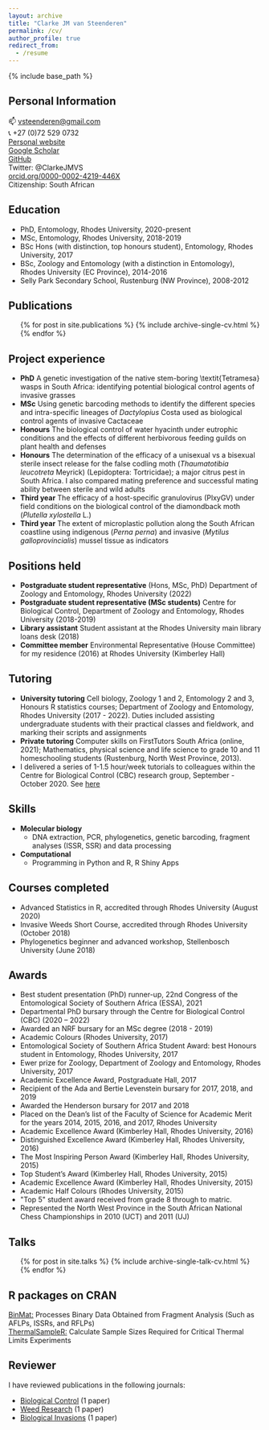 ```yaml
---
layout: archive
title: "Clarke JM van Steenderen"
permalink: /cv/
author_profile: true
redirect_from:
  - /resume
---
```


{% include base_path %}

## Personal Information

📫 vsteenderen@gmail.com     
📞 +27 (0)72 529 0732    
[Personal website](https://clarkevansteenderen.github.io/)    
[Google Scholar](https://scholar.google.com/citations?hl=en&user=L3U36VIAAAAJ)      
[GitHub](https://github.com/clarkevansteenderen)         
Twitter: @ClarkeJMVS  
[orcid.org/0000-0002-4219-446X](https://orcid.org/0000-0002-4219-446X)    
Citizenship: South African      

## Education

* PhD, Entomology, Rhodes University, 2020-present 
* MSc, Entomology, Rhodes University, 2018-2019
* BSc Hons (with distinction, top honours student), Entomology, Rhodes University, 2017  
* BSc, Zoology and Entomology (with a distinction in Entomology), Rhodes University (EC Province), 2014-2016
* Selly Park Secondary School, Rustenburg (NW Province), 2008-2012

## Publications

  <ul>{% for post in site.publications %}
    {% include archive-single-cv.html %}
  {% endfor %}</ul>

## Project experience

* **PhD** A genetic investigation of the native stem-boring \textit{Tetramesa} wasps in South Africa: identifying potential biological control agents of invasive grasses
* **MSc** Using genetic barcoding methods to identify the different species and intra-specific lineages of *Dactylopius* Costa used as biological control agents of invasive Cactaceae
* **Honours** The biological control of water hyacinth under eutrophic conditions and the effects of different herbivorous feeding guilds on plant health and defenses
* **Honours** The determination of the efficacy of a unisexual vs a bisexual sterile insect release for the false codling moth (*Thaumatotibia leucotreta* Meyrick) (Lepidoptera: Tortricidae); a major citrus pest in South Africa. I also compared mating preference and successful mating ability between sterile and wild adults
* **Third year** The efficacy of a host-specific granulovirus (PlxyGV) under field conditions on the biological control of the diamondback moth (*Plutella xylostella* L.)
* **Third year** The extent of microplastic pollution along the South African coastline using indigenous (*Perna perna*) and invasive (*Mytilus galloprovincialis*) mussel tissue as indicators

## Positions held

* **Postgraduate student representative** (Hons, MSc, PhD) Department of Zoology and Entomology, Rhodes University (2022)
* **Postgraduate student representative (MSc students)** Centre for Biological Control, Department of Zoology and Entomology, Rhodes University (2018-2019)
* **Library assistant** Student assistant at the Rhodes University main library loans desk (2018)
* **Committee member** Environmental Representative (House Committee) for my residence (2016) at Rhodes University (Kimberley Hall)
  
## Tutoring

* **University tutoring** Cell biology, Zoology 1 and 2, Entomology 2 and 3, Honours R statistics courses; Department of Zoology and Entomology, Rhodes University (2017 - 2022). Duties included assisting undergraduate students with their practical classes and fieldwork, and marking their scripts and assignments
* **Private tutoring**  Computer skills on FirstTutors South Africa (online, 2021); Mathematics, physical science and life science to grade 10 and 11 homeschooling students (Rustenburg, North West Province, 2013).
* I delivered a series of 1-1.5 hour/week tutorials to colleagues within the Centre for Biological Control (CBC) research group, September - October 2020. See [here](https://github.com/CJMvS/CBC_Tutorials)

## Skills

* **Molecular biology** 
  * DNA extraction, PCR, phylogenetics, genetic barcoding, fragment analyses (ISSR, SSR) and data processing
* **Computational** 
  * Programming in Python and R, R Shiny Apps

## Courses completed

* Advanced Statistics in R, accredited through Rhodes University (August 2020)
* Invasive Weeds Short Course, accredited through Rhodes University (October 2018)
* Phylogenetics beginner and advanced workshop, Stellenbosch University (June 2018)

## Awards

* Best student presentation (PhD) runner-up, 22nd Congress of the Entomological Society of Southern Africa (ESSA), 2021 
* Departmental PhD bursary through the Centre for Biological Control (CBC) (2020 – 2022)
* Awarded an NRF bursary for an MSc degree (2018 - 2019)
* Academic Colours (Rhodes University, 2017)
* Entomological Society of Southern Africa Student Award: best Honours student in Entomology, Rhodes University, 2017
* Ewer prize for Zoology, Department of Zoology and Entomology, Rhodes University, 2017
* Academic Excellence Award, Postgraduate Hall, 2017
* Recipient of the Ada and Bertie Levenstein bursary for 2017, 2018, and 2019
* Awarded the Henderson bursary for 2017 and 2018
* Placed on the Dean’s list of the Faculty of Science for Academic Merit for the years 2014, 2015, 2016, and 2017, Rhodes University
* Academic Excellence Award (Kimberley Hall, Rhodes University, 2016)
* Distinguished Excellence Award (Kimberley Hall, Rhodes University, 2016)
* The Most Inspiring Person Award (Kimberley Hall, Rhodes University, 2015)
* Top Student’s Award (Kimberley Hall, Rhodes University, 2015)
* Academic Excellence Award (Kimberley Hall, Rhodes University, 2015)
* Academic Half Colours (Rhodes University, 2015)
* "Top 5" student award received from grade 8 through to matric.
* Represented the North West Province in the South African National Chess Championships in 2010 (UCT) and 2011 (UJ)

## Talks

  <ul>{% for post in site.talks %}
    {% include archive-single-talk-cv.html %}
  {% endfor %}</ul>
  
## R packages on CRAN

[BinMat:](https://cran.r-project.org/web/packages/BinMat/index.html) Processes Binary Data Obtained from Fragment Analysis (Such as AFLPs, ISSRs, and RFLPs)        
[ThermalSampleR:](https://cran.r-project.org/web/packages/ThermalSampleR/index.html) Calculate Sample Sizes Required for Critical Thermal Limits Experiments
  
## Reviewer

I have reviewed publications in the following journals:

* [Biological Control](https://www.journals.elsevier.com/biological-control) (1 paper)    
* [Weed Research](https://onlinelibrary.wiley.com/journal/13653180) (1 paper) 
* [Biological Invasions](https://www.springer.com/journal/10530) (1 paper)

